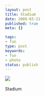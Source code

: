 ```yaml
---
layout: post
title: Stadium
date: 2009-03-21
published: true
meta: {}

tags:
- fun
type: post
keywords:
- fun
- photo
status: publish
---
```

![](http://media.eick.us/2011/05/4Lbi8pbnElc46801549GsvPio1_5001.jpg)<br /><br />Stadium
